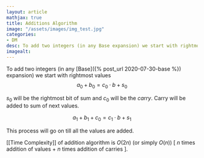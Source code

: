 ```yaml
---
layout: article
mathjax: true
title: Additions Algorithm
image: "/assets/images/img_test.jpg"
categories:
- DM
desc: To add two integers (in any Base expansion) we start with rightmost values 
imagealt: 
---
```


To add two integers (in any [Base]({% post_url 2020-07-30-base %}) expansion) we start with rightmost values
$$a_0 + b_0 = c_0 \cdot b + s_0$$


































































































































































































































































































































































$s_0$ will be the rightmost bit of sum and $c_0$ will be the *carry*. Carry will be added to sum of next values.

































































































































































































































































































































































$$a_1 + b_1 + c_0 = c_1 \cdot b + s_1$$


































































































































































































































































































































































This process will go on till all the values are added.

[[Time Complexity]] of addition algorithm is $O(2n)$ (or simply $O(n)$) \[ $n$ times  addition of values + $n$ times addition of carries \].


































































































































































































































































































































































